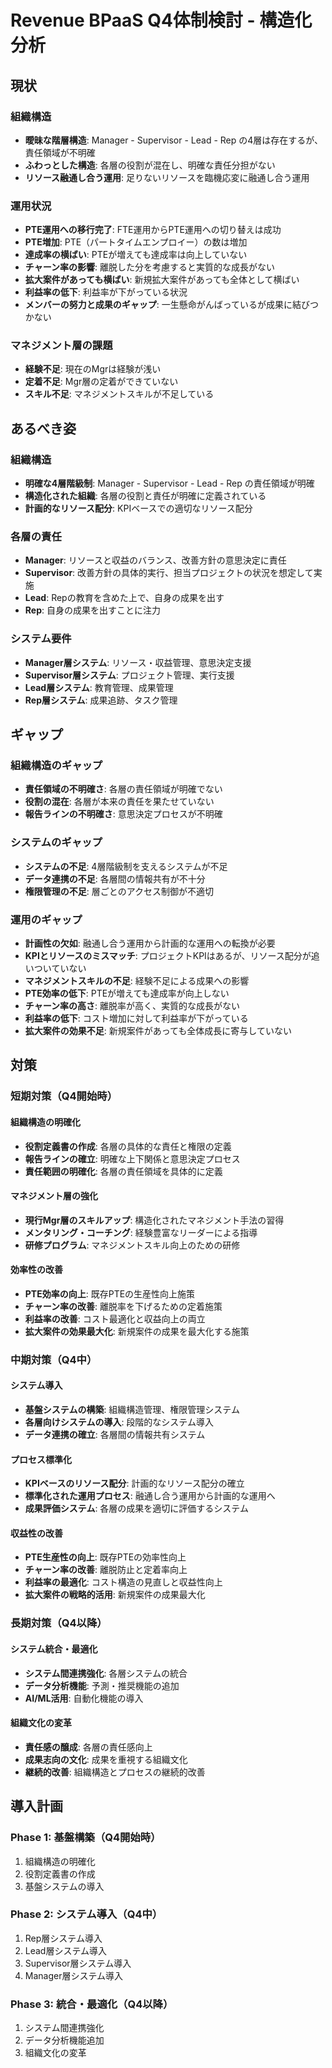 # Revenue BPaaS Q4体制検討 - 構造化分析

## 現状

### 組織構造
- **曖昧な階層構造**: Manager - Supervisor - Lead - Rep の4層は存在するが、責任領域が不明確
- **ふわっとした構造**: 各層の役割が混在し、明確な責任分担がない
- **リソース融通し合う運用**: 足りないリソースを臨機応変に融通し合う運用

### 運用状況
- **PTE運用への移行完了**: FTE運用からPTE運用への切り替えは成功
- **PTE増加**: PTE（パートタイムエンプロイー）の数は増加
- **達成率の横ばい**: PTEが増えても達成率は向上していない
- **チャーン率の影響**: 離脱した分を考慮すると実質的な成長がない
- **拡大案件があっても横ばい**: 新規拡大案件があっても全体として横ばい
- **利益率の低下**: 利益率が下がっている状況
- **メンバーの努力と成果のギャップ**: 一生懸命がんばっているが成果に結びつかない

### マネジメント層の課題
- **経験不足**: 現在のMgrは経験が浅い
- **定着不足**: Mgr層の定着ができていない
- **スキル不足**: マネジメントスキルが不足している

## あるべき姿

### 組織構造
- **明確な4層階級制**: Manager - Supervisor - Lead - Rep の責任領域が明確
- **構造化された組織**: 各層の役割と責任が明確に定義されている
- **計画的なリソース配分**: KPIベースでの適切なリソース配分

### 各層の責任
- **Manager**: リソースと収益のバランス、改善方針の意思決定に責任
- **Supervisor**: 改善方針の具体的実行、担当プロジェクトの状況を想定して実施
- **Lead**: Repの教育を含めた上で、自身の成果を出す
- **Rep**: 自身の成果を出すことに注力

### システム要件
- **Manager層システム**: リソース・収益管理、意思決定支援
- **Supervisor層システム**: プロジェクト管理、実行支援
- **Lead層システム**: 教育管理、成果管理
- **Rep層システム**: 成果追跡、タスク管理

## ギャップ

### 組織構造のギャップ
- **責任領域の不明確さ**: 各層の責任領域が明確でない
- **役割の混在**: 各層が本来の責任を果たせていない
- **報告ラインの不明確さ**: 意思決定プロセスが不明確

### システムのギャップ
- **システムの不足**: 4層階級制を支えるシステムが不足
- **データ連携の不足**: 各層間の情報共有が不十分
- **権限管理の不足**: 層ごとのアクセス制御が不適切

### 運用のギャップ
- **計画性の欠如**: 融通し合う運用から計画的な運用への転換が必要
- **KPIとリソースのミスマッチ**: プロジェクトKPIはあるが、リソース配分が追いついていない
- **マネジメントスキルの不足**: 経験不足による成果への影響
- **PTE効率の低下**: PTEが増えても達成率が向上しない
- **チャーン率の高さ**: 離脱率が高く、実質的な成長がない
- **利益率の低下**: コスト増加に対して利益率が下がっている
- **拡大案件の効果不足**: 新規案件があっても全体成長に寄与していない

## 対策

### 短期対策（Q4開始時）

#### 組織構造の明確化
- **役割定義書の作成**: 各層の具体的な責任と権限の定義
- **報告ラインの確立**: 明確な上下関係と意思決定プロセス
- **責任範囲の明確化**: 各層の責任領域を具体的に定義

#### マネジメント層の強化
- **現行Mgr層のスキルアップ**: 構造化されたマネジメント手法の習得
- **メンタリング・コーチング**: 経験豊富なリーダーによる指導
- **研修プログラム**: マネジメントスキル向上のための研修

#### 効率性の改善
- **PTE効率の向上**: 既存PTEの生産性向上施策
- **チャーン率の改善**: 離脱率を下げるための定着施策
- **利益率の改善**: コスト最適化と収益向上の両立
- **拡大案件の効果最大化**: 新規案件の成果を最大化する施策

### 中期対策（Q4中）

#### システム導入
- **基盤システムの構築**: 組織構造管理、権限管理システム
- **各層向けシステムの導入**: 段階的なシステム導入
- **データ連携の確立**: 各層間の情報共有システム

#### プロセス標準化
- **KPIベースのリソース配分**: 計画的なリソース配分の確立
- **標準化された運用プロセス**: 融通し合う運用から計画的な運用へ
- **成果評価システム**: 各層の成果を適切に評価するシステム

#### 収益性の改善
- **PTE生産性の向上**: 既存PTEの効率性向上
- **チャーン率の改善**: 離脱防止と定着率向上
- **利益率の最適化**: コスト構造の見直しと収益性向上
- **拡大案件の戦略的活用**: 新規案件の成果最大化

### 長期対策（Q4以降）

#### システム統合・最適化
- **システム間連携強化**: 各層システムの統合
- **データ分析機能**: 予測・推奨機能の追加
- **AI/ML活用**: 自動化機能の導入

#### 組織文化の変革
- **責任感の醸成**: 各層の責任感向上
- **成果志向の文化**: 成果を重視する組織文化
- **継続的改善**: 組織構造とプロセスの継続的改善

## 導入計画

### Phase 1: 基盤構築（Q4開始時）
1. 組織構造の明確化
2. 役割定義書の作成
3. 基盤システムの導入

### Phase 2: システム導入（Q4中）
1. Rep層システム導入
2. Lead層システム導入
3. Supervisor層システム導入
4. Manager層システム導入

### Phase 3: 統合・最適化（Q4以降）
1. システム間連携強化
2. データ分析機能追加
3. 組織文化の変革
